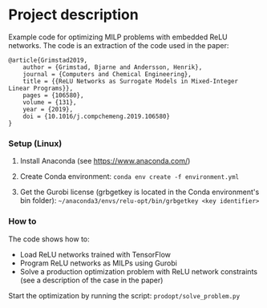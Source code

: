 # Project description

Example code for optimizing MILP problems with embedded ReLU networks. 
The code is an extraction of the code used in the paper:

```
@article{Grimstad2019,
    author = {Grimstad, Bjarne and Andersson, Henrik},
    journal = {Computers and Chemical Engineering},
    title = {{ReLU Networks as Surrogate Models in Mixed-Integer Linear Programs}},
    pages = {106580},
    volume = {131},
    year = {2019},
    doi = {10.1016/j.compchemeng.2019.106580}
}

```

### Setup (Linux)

1. Install Anaconda (see https://www.anaconda.com/)

2. Create Conda environment: ``conda env create -f environment.yml``

3. Get the Gurobi license (grbgetkey is located in the Conda environment's bin folder): ``~/anaconda3/envs/relu-opt/bin/grbgetkey <key identifier>``


### How to

The code shows how to:
- Load ReLU networks trained with TensorFlow
- Program ReLU networks as MILPs using Gurobi
- Solve a production optimization problem with ReLU network constraints (see a description of the case in the paper)

Start the optimization by running the script: ``prodopt/solve_problem.py``
